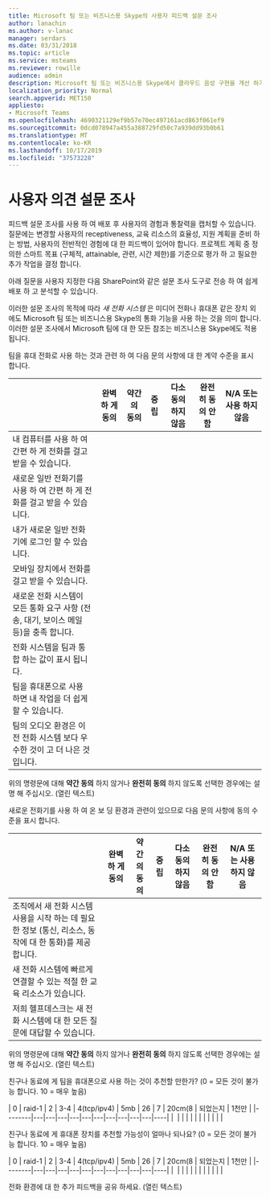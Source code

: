```yaml
---
title: Microsoft 팀 또는 비즈니스용 Skype의 사용자 피드백 설문 조사
author: lanachin
ms.author: v-lanac
manager: serdars
ms.date: 03/31/2018
ms.topic: article
ms.service: msteams
ms.reviewer: rowille
audience: admin
description: Microsoft 팀 또는 비즈니스용 Skype에서 클라우드 음성 구현을 개선 하기 위해 사용자 의견을 수집 하세요.
localization_priority: Normal
search.appverid: MET150
appliesto:
- Microsoft Teams
ms.openlocfilehash: 4690321129ef9b57e70ec497161acd863f061ef9
ms.sourcegitcommit: 0dcd078947a455a388729fd50c7a939dd93b0b61
ms.translationtype: MT
ms.contentlocale: ko-KR
ms.lasthandoff: 10/17/2019
ms.locfileid: "37573228"
---
```

# <a name="user-feedback-surveys"></a>사용자 의견 설문 조사 

피드백 설문 조사를 사용 하 여 배포 후 사용자의 경험과 통찰력을 캡처할 수 있습니다. 질문에는 변경할 사용자의 receptiveness, 교육 리소스의 효율성, 지원 계획을 준비 하는 방법, 사용자의 전반적인 경험에 대 한 피드백이 있어야 합니다. 프로젝트 계획 중 정의한 스마트 목표 (구체적, attainable, 관련, 시간 제한)를 기준으로 평가 하 고 필요한 추가 작업을 결정 합니다.

아래 질문을 사용자 지정한 다음 SharePoint와 같은 설문 조사 도구로 전송 하 여 쉽게 배포 하 고 분석할 수 있습니다.

이러한 설문 조사의 목적에 따라 *새 전화 시스템* 은 미디어 전화나 휴대폰 같은 장치 외에도 Microsoft 팀 또는 비즈니스용 Skype의 통화 기능을 사용 하는 것을 의미 합니다. 이러한 설문 조사에서 Microsoft 팀에 대 한 모든 참조는 비즈니스용 Skype에도 적용 됩니다.

팀을 휴대 전화로 사용 하는 것과 관련 하 여 다음 문의 사항에 대 한 계약 수준을 표시 합니다. 

|     &nbsp;                              | 완벽 하 게 동의 | 약간의 동의 | 중립 | 다소 동의 하지 않음 | 완전히 동의 안 함 | N/A 또는 사용 하지 않음 |
|--------------------------------------------------------------------------------------------------------------------------|----------------------|--------------------|-------------|-----------------------|-------------------------|------------------------|
| 내 컴퓨터를 사용 하 여 간편 하 게 전화를 걸고 받을 수 있습니다.                                                             |                      |                    |             |                       |                         |                        |
| 새로운 일반 전화기를 사용 하 여 간편 하 게 전화를 걸고 받을 수 있습니다.                                              |                      |                    |             |                       |                         |                        |
| 내가 새로운 일반 전화기에 로그인 할 수 있습니다.                                                                              |                      |                    |             |                       |                         |                        |
| 모바일 장치에서 전화를 걸고 받을 수 있습니다.                                                   |                      |                    |             |                       |                         |                        |
| 새로운 전화 시스템이 모든 통화 요구 사항 (전송, 대기, 보이스 메일 등)을 충족 합니다.                                      |                      |                    |             |                       |                         |                        |
| 전화 시스템을 팀과 통합 하는 값이 표시 됩니다.                                                 |                      |                    |             |                       |                         |                        |
| 팀을 휴대폰으로 사용 하면 내 작업을 더 쉽게 할 수 있습니다.                                          |                      |                    |             |                       |                         |                        |
| 팀의 오디오 환경은 이전 전화 시스템 보다 우수한 것이 고 더 나은 것입니다.                   |                      |                    |             |                       |                         |                        |

위의 명령문에 대해 **약간 동의** 하지 않거나 **완전히 동의** 하지 않도록 선택한 경우에는 설명 해 주십시오. (열린 텍스트)

새로운 전화기를 사용 하 여 온 보 딩 환경과 관련이 있으므로 다음 문의 사항에 동의 수준을 표시 합니다.  

|          &nbsp;                  | 완벽 하 게 동의 | 약간의 동의 | 중립 | 다소 동의 하지 않음 | 완전히 동의 안 함 | N/A 또는 사용 하지 않음 |
|----|----------------------|--------------------|-------------|-----------------------|-------------------------|------------------------|
| 조직에서 새 전화 시스템 사용을 시작 하는 데 필요한 정보 (통신, 리소스, 동작에 대 한 통화)를 제공 합니다. |                      |                    |             |                       |                         |                        |
| 새 전화 시스템에 빠르게 연결할 수 있는 적절 한 교육 리소스가 있습니다.                                                          |                      |                    |             |                       |                         |                        |
| 저희 헬프데스크는 새 전화 시스템에 대 한 모든 질문에 대답할 수 있습니다.                                                           |                      |                    |             |                       |                         |                        |

위의 명령문에 대해 **약간 동의** 하지 않거나 **완전히 동의** 하지 않도록 선택한 경우에는 설명 해 주십시오. (열린 텍스트)

친구나 동료에 게 팀을 휴대폰으로 사용 하는 것이 추천할 만한가? (0 = 모든 것이 불가능 합니다. 10 = 매우 높음)

| 0      | raid-1 | 2 | 3-4 | 4(tcp/ipv4) | 5mb | 26 | 7 | 20cm(8 | 되었는지 | 1천만 |
|--------|---|---|---|---|---|---|---|---|---|---|----|
|&nbsp; |&nbsp;|&nbsp;|&nbsp;|&nbsp;|&nbsp;|&nbsp;|&nbsp;|&nbsp;|&nbsp;|&nbsp;|

친구나 동료에 게 휴대폰 장치를 추천할 가능성이 얼마나 되나요? (0 = 모든 것이 불가능 합니다. 10 = 매우 높음)  

| 0      | raid-1 | 2 | 3-4 | 4(tcp/ipv4) | 5mb | 26 | 7 | 20cm(8 | 되었는지 | 1천만 |
|--------|---|---|---|---|---|---|---|---|---|---|----|
|&nbsp; |&nbsp;|&nbsp;|&nbsp;|&nbsp;|&nbsp;|&nbsp;|&nbsp;|&nbsp;|&nbsp;|&nbsp;|


전화 환경에 대 한 추가 피드백을 공유 하세요. (열린 텍스트)
